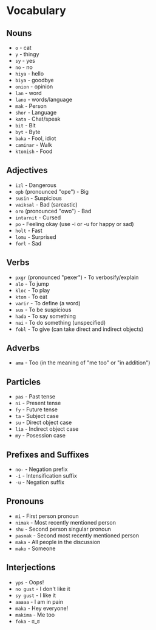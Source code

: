 # Vocabulary

## Nouns

- `o` - cat
- `y` - thingy
- `sy` - yes
- `no` - no
- `hiya` - hello
- `biya` - goodbye
- `onion` - opinion
- `lan` - word
- `lano` - words/language
- `mak` - Person
- `shor` - Language
- `kata` - Chat/speak
- `bit` - Bit
- `byt` - Byte
- `baka` - Fool, idiot
- `caminar` - Walk
- `ktomish` - Food

## Adjectives
- `izl` - Dangerous
- `opb` (pronounced "ope") - Big
- `susin` - Suspicious
- `vaiksal` - Bad (sarcastic)
- `oro` (pronounced "owo") - Bad
- `intarnit` - Cursed
- `po` - Feeling okay (use -i or -u for happy or sad)
- `holt` - Fast
- `lomu` - Surprised
- `forl` - Sad

## Verbs
- `pxgr` (pronounced "pexer") - To verbosify/explain
- `alo` - To jump
- `kloc` - To play
- `ktom` - To eat
- `varir` - To define (a word)
- `sus` - To be suspicious
- `hada` - To say something
- `nai` - To do something (unspecified)
- `fobl` - To give (can take direct and indirect objects)

## Adverbs
- `ama` - Too (in the meaning of "me too" or "in addition")

## Particles
- `pas` - Past tense
- `ni` - Present tense
- `fy` - Future tense
- `ta` - Subject case
- `su` - Direct object case
- `lia` - Indirect object case
- `my` - Posession case

## Prefixes and Suffixes
- `no-` - Negation prefix
- `-i` - Intensification suffix
- `-u` - Negation suffix


## Pronouns
- `mi` - First person pronoun
- `nimak` - Most recently mentioned person
- `shu` - Second person singular pronoun
- `pasmak` - Second most recently mentioned person
- `maka` - All people in the discussion
- `mako` - Someone

## Interjections
- `yps` - Oops!
- `no gust` - I don't like it
- `sy gust` - I like it
- `aaaaa` - I am in pain
- `maka` - Hey everyone!
- `makima` - Me too
- `foka` - ಠ_ಠ
